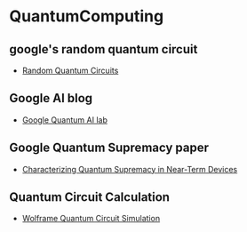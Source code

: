 # QuantumComputing

## google's random quantum circuit
 - [Random Quantum Circuits](https://github.com/sboixo/GRCS)

## Google AI blog
 - [Google Quantum AI lab](https://ai.googleblog.com/2018/03/a-preview-of-bristlecone-googles-new.html)

## Google Quantum Supremacy paper
 - [Characterizing Quantum Supremacy in Near-Term Devices](https://arxiv.org/abs/1608.00263)

## Quantum Circuit Calculation
 - [Wolframe Quantum Circuit Simulation](https://community.wolfram.com/groups/-/m/t/897811)
